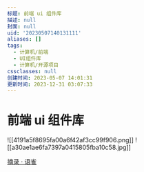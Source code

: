 ```yaml
---
标题: 前端 ui 组件库
描述: null
封面: null
uid: '20230507140131111'
aliases: []
tags:
  - 计算机/前端
  - UI组件库
  - 计算机/开源项目
cssclasses: null
创建时间: 2023-05-07 14:01:31
更新时间: 2023-12-31 03:07:33
---
```


# 前端 ui 组件库

![[4191a5f8695fa00a6f42af3cc99f906.png]] ![[a30ae1ae6fa7397a0415805fba10c58.jpg]]

[摘录 · 语雀](https://www.yuque.com/docs/share/5eced5d5-2c63-4232-a56f-23dc103551ba?#)
